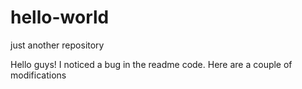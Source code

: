 # hello-world
just another repository

Hello guys!
I noticed a bug in the readme code.
Here are a couple of modifications
